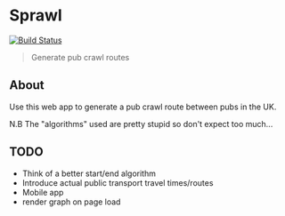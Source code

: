 # Sprawl

[![Build Status](https://travis-ci.com/threesquared/sprawl.svg?branch=master)](https://travis-ci.com/threesquared/sprawl)

> Generate pub crawl routes

## About

Use this web app to generate a pub crawl route between pubs in the UK.

N.B The "algorithms" used are pretty stupid so don't expect too much...

## TODO

- Think of a better start/end algorithm
- Introduce actual public transport travel times/routes
- Mobile app
- render graph on page load
